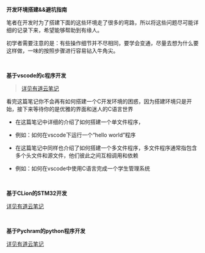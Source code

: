**开发环境搭建&&避坑指南**

笔者在开发时为了搭建下面的这些环境走了很多的弯路，所以将这些问题尽可能详细的记录下来，希望能够帮助到有缘人。

初学者需要注意的是：有些操作细节并不尽相同，要学会变通，尽量去想为什么要这样做，一味的按照步骤进行容易钻入牛角尖。

&emsp;

**基于vscode的c程序开发**

> [详见有道云笔记](https://note.youdao.com/s/CisHoFe)

看完这篇笔记你不会再有如何搭建一个C开发环境的困惑，因为搭建环境只是开始，接下来等待你的是优雅的界面和迷人的C语言世界

- 在这篇笔记中详细的介绍了如何搭建一个单文件程序，

- 例如：如何在vscode下运行一个“hello world”程序

- 在这篇笔记中同样也介绍了如何搭建一个多文件程序，多文件程序通常指包含多个头文件和源文件，他们彼此之间互相调用和依赖

- 例如：如何在vscode中使用C语言完成一个学生管理系统


&emsp;

**基于CLion的STM32开发**

[详见有道云笔记](https://note.youdao.com/s/OiOrOPUA)

&emsp;

**基于Pychram的python程序开发**

[详见有道云笔记](https://note.youdao.com/s/QRXR7oEg)



